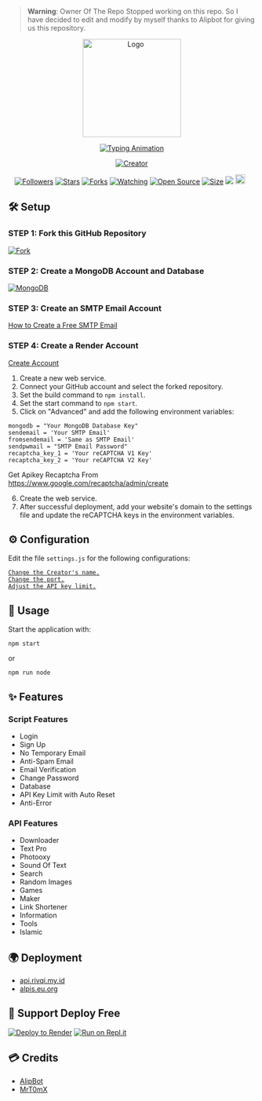 > **Warning**: Owner Of The Repo Stopped working on this repo. So I have decided to edit and modify by myself thanks to Alipbot for giving us this repository.

<p align="center">
  <img src="https://i.postimg.cc/KzFVvQFy/1673631559924.jpg" width="200" height="200" alt="Logo">
</p>

<p align="center">
  <a href="#">
    <img src="http://readme-typing-svg.herokuapp.com?color=d1fa02&center=true&vCenter=true&multiline=false&lines=Welcome+To+MTX+Free+API" alt="Typing Animation">
  </a>
</p>

<p align="center">
  <a href="#"><img title="Creator" src="https://img.shields.io/badge/Modified By MrTomXxX-red.svg?style=for-the-badge&logo=github"></a>
</p>

<p align="center">
  <a href="https://github.com/MrT0mX?tab=followers"><img title="Followers" src="https://img.shields.io/github/followers/MrT0mX?color=green&style=flat-square"></a>
  <a href="https://github.com/MrT0mX/Better-Api/stargazers/"><img title="Stars" src="https://img.shields.io/github/stars/MrT0mX/Better-Api?color=white&style=flat-square"></a>
  <a href="https://github.com/MrT0mX/Better-Api/network/members"><img title="Forks" src="https://img.shields.io/github/forks/MrT0mX/Better-Api?color=yellow&style=flat-square"></a>
  <a href="https://github.com/MrT0mX/Better-Api/watchers"><img title="Watching" src="https://img.shields.io/github/watchers/MrT0mX/Better-Api?label=Watchers&color=red&style=flat-square"></a>
  <a href="https://github.com/MrT0mX/Better-Api"><img title="Open Source" src="https://badges.frapsoft.com/os/v2/open-source.svg?v=103"></a>
  <a href="https://github.com/MrT0mX/Better-Api/"><img title="Size" src="https://img.shields.io/github/repo-size/MrT0mX/Better-Api?style=flat-square&color=darkred"></a>
  <a href="https://hits.seeyoufarm.com"><img src="https://hits.seeyoufarm.com/api/count/incr/badge.svg?url=https%3A%2F%2Fgithub.com%2FMrT0mX%2FBetter-Api%2Fhit-counter&count_bg=%2379C83D&title_bg=%23555555&icon=probot.svg&icon_color=%2304FF00&title=hits&edge_flat=false"/></a>
  <a href="https://github.com/MrT0mX/Better-Api/graphs/commit-activity"><img height="20" src="https://img.shields.io/badge/Maintained-No-red.svg"></a>&nbsp;&nbsp;
</p>

## 🛠️ Setup

### STEP 1: Fork this GitHub Repository

[![Fork](https://telegra.ph/file/0ac5b4f21a7c153f3bfc7.png)](https://github.com/MrT0mX/Better-Api/fork)

### STEP 2: Create a MongoDB Account and Database

[![MongoDB](https://telegra.ph/file/1bc5c9749e8a46d167619.png)](https://www.mongodb.com/cloud/atlas/register)

### STEP 3: Create an SMTP Email Account

[How to Create a Free SMTP Email](https://www.youtube.com/watch?v=1YXVdyVuFGA)

### STEP 4: Create a Render Account

[Create Account](https://dashboard.render.com/register)

1. Create a new web service.
2. Connect your GitHub account and select the forked repository.
3. Set the build command to `npm install`.
4. Set the start command to `npm start`.
5. Click on "Advanced" and add the following environment variables:

```
mongodb = "Your MongoDB Database Key"
sendemail = 'Your SMTP Email'
fromsendemail = 'Same as SMTP Email'
sendpwmail = "SMTP Email Password"
recaptcha_key_1 = 'Your reCAPTCHA V1 Key'
recaptcha_key_2 = 'Your reCAPTCHA V2 Key'
```

Get Apikey Recaptcha From https://www.google.com/recaptcha/admin/create

6. Create the web service.
7. After successful deployment, add your website's domain to the settings file and update the reCAPTCHA keys in the environment variables.

## ⚙️ Configuration

Edit the file `settings.js` for the following configurations:

[`Change the Creator's name.`](https://github.com/MrT0mX/Better-Api/blob/master/settings.js#:~:text=creator%20%3D%20%27-,%E4%B9%82%F0%9D%98%BC%F0%9D%99%A1%F0%9D%99%9E%F0%9D%99%A5%E4%B9%82,-%27%20//%20Nama)<br>
[`Change the port.`](https://github.com/MrT0mX/Better-Api/blob/master/settings.js#:~:text=port%20%3D-,8080,-//port%20host)<br>
[`Adjust the API key limit.`](https://github.com/MrT0mX/Better-Api/blob/master/settings.js#:~:text=LimitApikey%20%3D-,200,-//%20Limit%20Apikey%20default)<br>

## 🚀 Usage

Start the application with:

```
npm start
```

or

```
npm run node
```

## ✨ Features

### Script Features

- Login
- Sign Up
- No Temporary Email
- Anti-Spam Email
- Email Verification
- Change Password
- Database
- API Key Limit with Auto Reset
- Anti-Error

### API Features

- Downloader
- Text Pro
- Photooxy
- Sound Of Text
- Search
- Random Images
- Games
- Maker
- Link Shortener
- Information
- Tools
- Islamic

## 🌍 Deployment

- [api.rivqi.my.id](https://api.rivqi.my.id)
- [alpis.eu.org](https://alpis.eu.org)

## 👏 Support Deploy Free

[![Deploy to Render](https://render.com/images/deploy-to-render-button.svg)](https://render.com/deploy)
[![Run on Repl.it](https://repl.it/badge/github/MrT0mX/Better-Api)](https://replit.com)

## 💳 Credits

- [AlipBot](https://github.com/AlipBot)
- [MrT0mX](https://github.com/MrT0mX)
